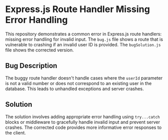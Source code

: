 # Express.js Route Handler Missing Error Handling

This repository demonstrates a common error in Express.js route handlers: missing error handling for invalid input.  The `bug.js` file shows a route that is vulnerable to crashing if an invalid user ID is provided. The `bugSolution.js` file shows the corrected version.

## Bug Description

The buggy route handler doesn't handle cases where the `userId` parameter is not a valid number or does not correspond to an existing user in the database.  This leads to unhandled exceptions and server crashes.

## Solution

The solution involves adding appropriate error handling using `try...catch` blocks or middleware to gracefully handle invalid input and prevent server crashes.  The corrected code provides more informative error responses to the client.